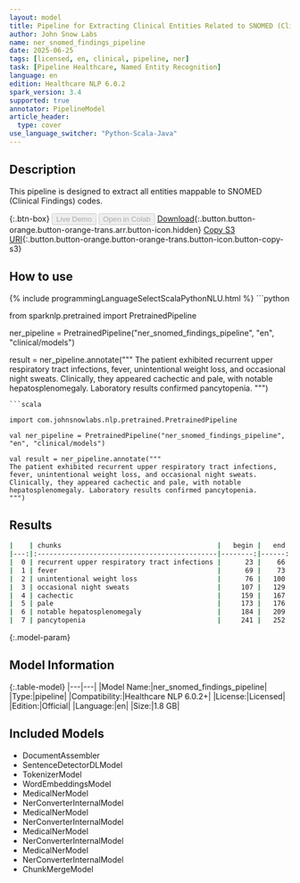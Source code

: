 ```yaml
---
layout: model
title: Pipeline for Extracting Clinical Entities Related to SNOMED (Clinical Findings) Codes
author: John Snow Labs
name: ner_snomed_findings_pipeline
date: 2025-06-25
tags: [licensed, en, clinical, pipeline, ner]
task: [Pipeline Healthcare, Named Entity Recognition]
language: en
edition: Healthcare NLP 6.0.2
spark_version: 3.4
supported: true
annotator: PipelineModel
article_header:
  type: cover
use_language_switcher: "Python-Scala-Java"
---
```


## Description

This pipeline is designed to extract all entities mappable to SNOMED (Clinical Findings) codes.

{:.btn-box}
<button class="button button-orange" disabled>Live Demo</button>
<button class="button button-orange" disabled>Open in Colab</button>
[Download](https://s3.amazonaws.com/auxdata.johnsnowlabs.com/clinical/models/ner_snomed_findings_pipeline_en_6.0.2_3.4_1750880775412.zip){:.button.button-orange.button-orange-trans.arr.button-icon.hidden}
[Copy S3 URI](s3://auxdata.johnsnowlabs.com/clinical/models/ner_snomed_findings_pipeline_en_6.0.2_3.4_1750880775412.zip){:.button.button-orange.button-orange-trans.button-icon.button-copy-s3}

## How to use



<div class="tabs-box" markdown="1">
{% include programmingLanguageSelectScalaPythonNLU.html %}
```python

from sparknlp.pretrained import PretrainedPipeline

ner_pipeline = PretrainedPipeline("ner_snomed_findings_pipeline", "en", "clinical/models")

result = ner_pipeline.annotate("""
The patient exhibited recurrent upper respiratory tract infections, fever, unintentional weight loss, and occasional night sweats. 
Clinically, they appeared cachectic and pale, with notable hepatosplenomegaly. Laboratory results confirmed pancytopenia.
""")

```
```scala

import com.johnsnowlabs.nlp.pretrained.PretrainedPipeline

val ner_pipeline = PretrainedPipeline("ner_snomed_findings_pipeline", "en", "clinical/models")

val result = ner_pipeline.annotate("""
The patient exhibited recurrent upper respiratory tract infections, fever, unintentional weight loss, and occasional night sweats. 
Clinically, they appeared cachectic and pale, with notable hepatosplenomegaly. Laboratory results confirmed pancytopenia.
""")

```
</div>

## Results

```bash
|    | chunks                                       |   begin |   end | entities   |
|---:|:---------------------------------------------|--------:|------:|:-----------|
|  0 | recurrent upper respiratory tract infections |      23 |    66 | PROBLEM    |
|  1 | fever                                        |      69 |    73 | PROBLEM    |
|  2 | unintentional weight loss                    |      76 |   100 | PROBLEM    |
|  3 | occasional night sweats                      |     107 |   129 | PROBLEM    |
|  4 | cachectic                                    |     159 |   167 | PROBLEM    |
|  5 | pale                                         |     173 |   176 | PROBLEM    |
|  6 | notable hepatosplenomegaly                   |     184 |   209 | PROBLEM    |
|  7 | pancytopenia                                 |     241 |   252 | PROBLEM    |
```

{:.model-param}
## Model Information

{:.table-model}
|---|---|
|Model Name:|ner_snomed_findings_pipeline|
|Type:|pipeline|
|Compatibility:|Healthcare NLP 6.0.2+|
|License:|Licensed|
|Edition:|Official|
|Language:|en|
|Size:|1.8 GB|

## Included Models

- DocumentAssembler
- SentenceDetectorDLModel
- TokenizerModel
- WordEmbeddingsModel
- MedicalNerModel
- NerConverterInternalModel
- MedicalNerModel
- NerConverterInternalModel
- MedicalNerModel
- NerConverterInternalModel
- MedicalNerModel
- NerConverterInternalModel
- ChunkMergeModel